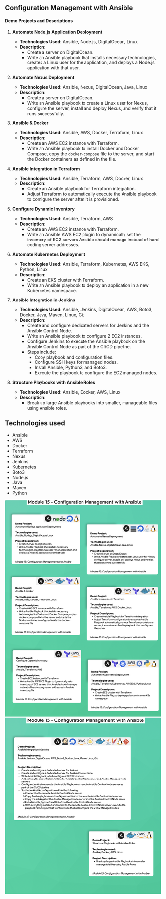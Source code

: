 ## Configuration Management with Ansible
#### Demo Projects and Descriptions
1. **Automate Node.js Application Deployment**
    - **Technologies Used**: Ansible, Node.js, DigitalOcean, Linux
    - **Description**:
        - Create a server on DigitalOcean.
        - Write an Ansible playbook that installs necessary technologies, creates a Linux user for the application, and deploys a Node.js application with that user.

2. **Automate Nexus Deployment**
    - **Technologies Used**: Ansible, Nexus, DigitalOcean, Java, Linux
    - **Description**:
        - Create a server on DigitalOcean.
        - Write an Ansible playbook to create a Linux user for Nexus, configure the server, install and deploy Nexus, and verify that it runs successfully.

3. **Ansible & Docker**
    - **Technologies Used**: Ansible, AWS, Docker, Terraform, Linux
    - **Description**:
        - Create an AWS EC2 instance with Terraform.
        - Write an Ansible playbook to install Docker and Docker Compose, copy the `docker-compose` file to the server, and start the Docker containers as defined in the file.

4. **Ansible Integration in Terraform**
    - **Technologies Used**: Ansible, Terraform, AWS, Docker, Linux
    - **Description**:
        - Create an Ansible playbook for Terraform integration.
        - Adjust Terraform to automatically execute the Ansible playbook to configure the server after it is provisioned.

5. **Configure Dynamic Inventory**
    - **Technologies Used**: Ansible, Terraform, AWS
    - **Description**:
        - Create an AWS EC2 instance with Terraform.
        - Write an Ansible AWS EC2 plugin to dynamically set the inventory of EC2 servers Ansible should manage instead of hard-coding server addresses.

6. **Automate Kubernetes Deployment**
    - **Technologies Used**: Ansible, Terraform, Kubernetes, AWS EKS, Python, Linux
    - **Description**:
        - Create an EKS cluster with Terraform.
        - Write an Ansible playbook to deploy an application in a new Kubernetes namespace.

7. **Ansible Integration in Jenkins**
    - **Technologies Used**: Ansible, Jenkins, DigitalOcean, AWS, Boto3, Docker, Java, Maven, Linux, Git
    - **Description**:
        - Create and configure dedicated servers for Jenkins and the Ansible Control Node.
        - Write an Ansible playbook to configure 2 EC2 instances.
        - Configure Jenkins to execute the Ansible playbook on the Ansible Control Node as part of the CI/CD pipeline.
        - Steps include:
            - Copy playbook and configuration files.
            - Configure SSH keys for managed nodes.
            - Install Ansible, Python3, and Boto3.
            - Execute the playbook to configure the EC2 managed nodes.

8. **Structure Playbooks with Ansible Roles**
    - **Technologies Used**: Ansible, Docker, AWS, Linux
    - **Description**:
        - Break up large Ansible playbooks into smaller, manageable files using Ansible roles.
## Technologies used
- Ansible
- AWS
- Docker
- Terraform
- Nexus
- Jenkins
- Kubernetes
- Boto3
- Node.js
- Java
- Maven
- Python

![Alt text](Module9_1.png)
![Alt text](Module9_2.png)